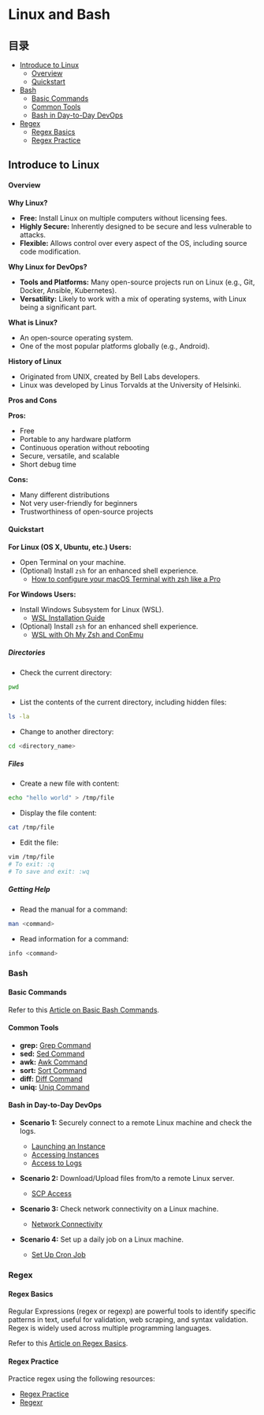 # Linux and Bash

## 目录

- [Introduce to Linux](#introduce-to-linux)
  - [Overview](#overview)
  - [Quickstart](#quickstart)
- [Bash](#bash)
  - [Basic Commands](#basic-commands)
  - [Common Tools](#common-tools)
  - [Bash in Day-to-Day DevOps](#bash-in-day-to-day-devops)
- [Regex](#regex)
  - [Regex Basics](#regex-basics)
  - [Regex Practice](#regex-practice)

## Introduce to Linux

#### Overview

**Why Linux?**

- **Free:** Install Linux on multiple computers without licensing fees.
- **Highly Secure:** Inherently designed to be secure and less vulnerable to attacks.
- **Flexible:** Allows control over every aspect of the OS, including source code modification.

**Why Linux for DevOps?**

- **Tools and Platforms:** Many open-source projects run on Linux (e.g., Git, Docker, Ansible, Kubernetes).
- **Versatility:** Likely to work with a mix of operating systems, with Linux being a significant part.

**What is Linux?**

- An open-source operating system.
- One of the most popular platforms globally (e.g., Android).

**History of Linux**

- Originated from UNIX, created by Bell Labs developers.
- Linux was developed by Linus Torvalds at the University of Helsinki.

**Pros and Cons**

**Pros:**

- Free
- Portable to any hardware platform
- Continuous operation without rebooting
- Secure, versatile, and scalable
- Short debug time

**Cons:**

- Many different distributions
- Not very user-friendly for beginners
- Trustworthiness of open-source projects

#### Quickstart

**For Linux (OS X, Ubuntu, etc.) Users:**

- Open Terminal on your machine.
- (Optional) Install `zsh` for an enhanced shell experience.
  - [How to configure your macOS Terminal with zsh like a Pro](https://www.freecodecamp.org/news/how-to-configure-your-macos-terminal-with-zsh-like-a-pro-c0ab3f3c1156/)

**For Windows Users:**

- Install Windows Subsystem for Linux (WSL).
  - [WSL Installation Guide](https://docs.microsoft.com/en-us/windows/wsl/install)
- (Optional) Install `zsh` for an enhanced shell experience.
  - [WSL with Oh My Zsh and ConEmu](https://blog.joaograssi.com/windows-subsystem-for-linux-with-oh-my-zsh-conemu/)

##### Directories

- Check the current directory:

```bash
pwd
```

- List the contents of the current directory, including hidden files:

```bash
ls -la
```

- Change to another directory:

```bash
cd <directory_name>
```

##### Files

- Create a new file with content:

```bash
echo "hello world" > /tmp/file
```

- Display the file content:

```bash
cat /tmp/file
```

- Edit the file:

```bash
vim /tmp/file
# To exit: :q
# To save and exit: :wq
```

##### Getting Help

- Read the manual for a command:

```bash
man <command>
```

- Read information for a command:

```bash
info <command>
```

### Bash

#### Basic Commands

Refer to this [Article on Basic Bash Commands](https://github.com/JiangRenDevOps/DevOpsLectureNotesV6/blob/master/WK5_Linux_Bash_Basics/bash_basic_commands.md).

#### Common Tools

- **grep:** [Grep Command](https://www.geeksforgeeks.org/grep-command-in-unixlinux/?ref=lbp)
- **sed:** [Sed Command](https://www.geeksforgeeks.org/sed-command-in-linux-unix-with-examples/?ref=lbp)
- **awk:** [Awk Command](https://www.geeksforgeeks.org/awk-command-unixlinux-examples/?ref=lbp)
- **sort:** [Sort Command](https://www.geeksforgeeks.org/sort-command-linuxunix-examples/?ref=lbp)
- **diff:** [Diff Command](https://www.geeksforgeeks.org/diff-command-linux-examples/?ref=lbp)
- **uniq:** [Uniq Command](https://www.geeksforgeeks.org/uniq-command-in-linux-with-examples/?ref=lbp)

#### Bash in Day-to-Day DevOps

- **Scenario 1:** Securely connect to a remote Linux machine and check the logs.

  - [Launching an Instance](https://docs.aws.amazon.com/AWSEC2/latest/UserGuide/launching-instance.html)
  - [Accessing Instances](https://docs.aws.amazon.com/AWSEC2/latest/UserGuide/AccessingInstancesLinux.html)
  - [Access to Logs](https://docs.aws.amazon.com/managedservices/latest/userguide/access-to-logs-ec2.html)

- **Scenario 2:** Download/Upload files from/to a remote Linux server.

  - [SCP Access](https://docs.aws.amazon.com/zh_cn/AWSEC2/latest/UserGuide/AccessingInstancesLinux.html#AccessingInstancesLinuxSCP)

- **Scenario 3:** Check network connectivity on a Linux machine.

  - [Network Connectivity](https://geekflare.com/linux-test-network-connectivity/)

- **Scenario 4:** Set up a daily job on a Linux machine.
  - [Set Up Cron Job](https://phoenixnap.com/kb/set-up-cron-job-linux)

### Regex

#### Regex Basics

Regular Expressions (regex or regexp) are powerful tools to identify specific patterns in text, useful for validation, web scraping, and syntax validation. Regex is widely used across multiple programming languages.

Refer to this [Article on Regex Basics](https://github.com/JiangRenDevOps/DevOpsLectureNotesV6/blob/master/WK5_Linux_Bash_Basics/regex_basics.md).

#### Regex Practice

Practice regex using the following resources:

- [Regex Practice](https://github.com/JiangRenDevOps/DevOpsLectureNotesV6/blob/master/WK5_Linux_Bash_Basics/regex_practice.md)
- [Regexr](https://regexr.com/)
